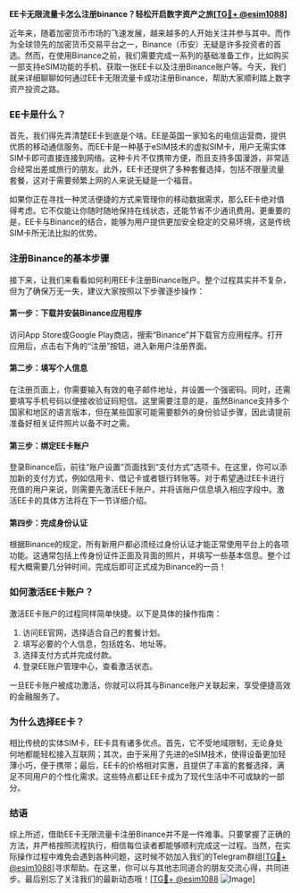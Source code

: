 **EE卡无限流量卡怎么注册binance？轻松开启数字资产之旅[[TG💪+ @esim1088](https://t.me/s/esim1088)]**

近年来，随着加密货币市场的飞速发展，越来越多的人开始关注并参与其中。而作为全球领先的加密货币交易平台之一，Binance（币安）无疑是许多投资者的首选。然而，在使用Binance之前，我们需要完成一系列的基础准备工作，比如购买一部支持eSIM功能的手机、获取一张EE卡以及注册Binance账户等。今天，我们就来详细聊聊如何通过EE卡无限流量卡成功注册Binance，帮助大家顺利踏上数字资产投资之路。

### EE卡是什么？

首先，我们得先弄清楚EE卡到底是个啥。EE是英国一家知名的电信运营商，提供优质的移动通信服务。而EE卡是一种基于eSIM技术的虚拟SIM卡，用户无需实体SIM卡即可直接连接到网络。这种卡片不仅携带方便，而且支持多国漫游，非常适合经常出差或旅行的朋友。此外，EE卡还提供了多种套餐选择，包括不限量流量套餐，这对于需要频繁上网的人来说无疑是一个福音。

如果你正在寻找一种灵活便捷的方式来管理你的移动数据需求，那么EE卡绝对值得考虑。它不仅能让你随时随地保持在线状态，还能节省不少通讯费用。更重要的是，EE卡与Binance的结合，能够为用户提供更加安全稳定的交易环境，这是传统SIM卡所无法比拟的优势。

### 注册Binance的基本步骤

接下来，让我们来看看如何利用EE卡注册Binance账户。整个过程其实并不复杂，但为了确保万无一失，建议大家按照以下步骤逐步操作：

#### 第一步：下载并安装Binance应用程序

访问App Store或Google Play商店，搜索“Binance”并下载官方应用程序。打开应用后，点击右下角的“注册”按钮，进入新用户注册界面。

#### 第二步：填写个人信息

在注册页面上，你需要输入有效的电子邮件地址，并设置一个强密码。同时，还需要填写手机号码以便接收验证码短信。这里需要注意的是，虽然Binance支持多个国家和地区的语言版本，但在某些国家可能需要额外的身份验证步骤，因此请提前准备好相关证件照片以备不时之需。

#### 第三步：绑定EE卡账户

登录Binance后，前往“账户设置”页面找到“支付方式”选项卡。在这里，你可以添加新的支付方式，例如信用卡、借记卡或者银行转账等。对于希望通过EE卡进行充值的用户来说，则需要先激活EE卡账户，并将该账户信息填入相应字段中。激活EE卡的具体方法将在下一节详细介绍。

#### 第四步：完成身份认证

根据Binance的规定，所有新用户都必须经过身份认证才能正常使用平台上的各项功能。这通常包括上传身份证件正面及背面的照片，并填写一些基本信息。整个过程大概需要几分钟时间，完成后即可正式成为Binance的一员！

### 如何激活EE卡账户？

激活EE卡账户的过程同样简单快捷。以下是具体的操作指南：

1. 访问EE官网，选择适合自己的套餐计划。
2. 填写必要的个人信息，包括姓名、地址等。
3. 选择支付方式并完成付款。
4. 登录EE账户管理中心，查看激活状态。

一旦EE卡账户被成功激活，你就可以将其与Binance账户关联起来，享受便捷高效的金融服务了。

### 为什么选择EE卡？

相比传统的实体SIM卡，EE卡具有诸多优点。首先，它不受地域限制，无论身处何地都能轻松接入互联网；其次，由于采用了先进的eSIM技术，使得设备更加轻薄小巧，便于携带；最后，EE卡的价格相对实惠，且提供了丰富的套餐选择，满足不同用户的个性化需求。这些特点都让EE卡成为了现代生活中不可或缺的一部分。

### 结语

综上所述，借助EE卡无限流量卡注册Binance并不是一件难事。只要掌握了正确的方法，并严格按照流程执行，相信每位读者都能够顺利完成这一过程。当然，在实际操作过程中难免会遇到各种问题，这时候不妨加入我们的Telegram群组[[TG💪+ @esim1088](https://t.me/s/esim1088)]寻求帮助。在这里，你可以与其他志同道合的朋友交流心得，共同进步。最后别忘了关注我们的最新动态哦！[[TG💪+ @esim1088](https://t.me/s/esim1088) ![Image](https://i.postimg.cc/4NQfJmqS/Snipaste-2025-05-13-00-14-12.png)]